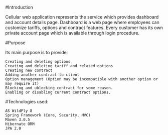 #Introduction

Cellular web application represents the service which provides dashboard and account details page. Dashboard is a web page where employees can customize tariffs, options and contract features. Every customer has its own private account page which is available through login procedure.

#Purpose

Its main purpose is to provide:

	Creating and deleting options
	Creating and deleting tariff and related options
	Creating new contract
	Adding another contract to client
	Option management (Option may be incompatible with another option or may require it)
	Blocking and ublocking contract for some reason.
	Enabling or disabling current contract options.
	
#Technologies used:

	AS WildFly 8
	Spring Framework (Core, Security, MVC)
	Maven 3.0.5
	Hibernate ORM
	JPA 2.0
